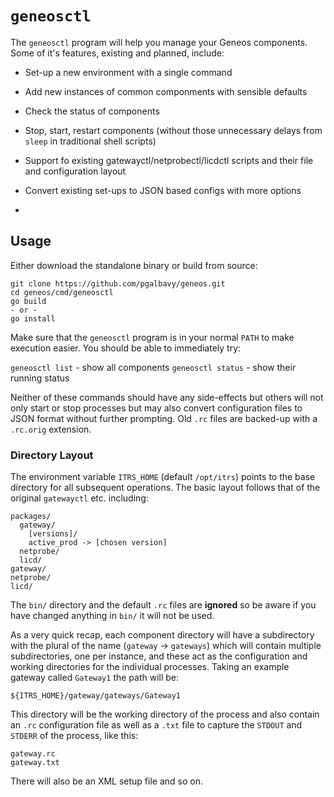 # `geneosctl`

The `geneosctl` program will help you manage your Geneos components. Some of it's features, existing and planned, include:

* Set-up a new environment with a single command
* Add new instances of common componments with sensible defaults
* Check the status of components
* Stop, start, restart components (without those unnecessary delays from `sleep` in traditional shell scripts)
* Support fo existing gatewayctl/netprobectl/licdctl scripts and their file and configuration layout
* Convert existing set-ups to JSON based configs with more options

* 

## Usage

Either download the standalone binary or build from source:

```
git clone https://github.com/pgalbavy/geneos.git
cd geneos/cmd/geneosctl
go build
- or -
go install
```

Make sure that the `geneosctl` program is in your normal `PATH` to make execution easier. You should be able to immediately try:

`geneosctl list` - show all components
`geneosctl status` - show their running status

Neither of these commands should have any side-effects but others will not only start or stop processes but may also convert configuration files to JSON format without further prompting. Old `.rc` files are backed-up with a `.rc.orig` extension.

### Directory Layout

The environment variable `ITRS_HOME` (default `/opt/itrs`) points to the base directory for all subsequent operations. The basic layout follows that of the original `gatewayctl` etc. including:

```
packages/
  gateway/
    [versions]/
    active_prod -> [chosen version]
  netprobe/
  licd/
gateway/
netprobe/
licd/
```

The `bin/` directory and the default `.rc` files are **ignored** so be aware if you have changed anything in `bin/` it will not be used.

As a very quick recap, each component directory will have a subdirectory with the plural of the name (`gateway` -> `gateways`) which will contain multiple subdirectories, one per instance, and these act as the configuration and working directories for the individual processes. Taking an example gateway called `Gateway1` the path will be:

`${ITRS_HOME}/gateway/gateways/Gateway1`

This directory will be the working directory of the process and also contain an `.rc` configuration file as well as a `.txt` file to capture the `STDOUT` and `STDERR` of the process, like this:

```
gateway.rc
gateway.txt
```

There will also be an XML setup file and so on.


